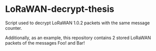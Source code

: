 # LoRaWAN-decrypt-thesis
Script used to decrypt LoRaWAN 1.0.2 packets with the same message counter.

Additionally, as an example, this repository contains 2 stored LoRaWAN packets of the messages Foo! and Bar!
